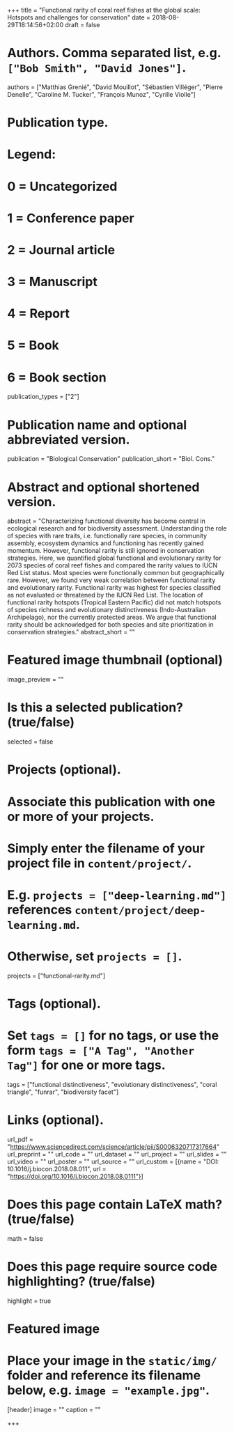 +++
title = "Functional rarity of coral reef fishes at the global scale: Hotspots and challenges for conservation"
date = 2018-08-29T18:14:56+02:00
draft = false

# Authors. Comma separated list, e.g. `["Bob Smith", "David Jones"]`.
authors = ["Matthias Grenié", "David Mouillot", "Sébastien Villéger", "Pierre Denelle", "Caroline M. Tucker", "François Munoz", "Cyrille Violle"]

# Publication type.
# Legend:
# 0 = Uncategorized
# 1 = Conference paper
# 2 = Journal article
# 3 = Manuscript
# 4 = Report
# 5 = Book
# 6 = Book section
publication_types = ["2"]

# Publication name and optional abbreviated version.
publication = "Biological Conservation"
publication_short = "Biol. Cons."

# Abstract and optional shortened version.
abstract = "Characterizing functional diversity has become central in ecological research and for biodiversity assessment. Understanding the role of species with rare traits, i.e. functionally rare species, in community assembly, ecosystem dynamics and functioning has recently gained momentum. However, functional rarity is still ignored in conservation strategies. Here, we quantified global functional and evolutionary rarity for 2073 species of coral reef fishes and compared the rarity values to IUCN Red List status. Most species were functionally common but geographically rare. However, we found very weak correlation between functional rarity and evolutionary rarity. Functional rarity was highest for species classified as not evaluated or threatened by the IUCN Red List. The location of functional rarity hotspots (Tropical Eastern Pacific) did not match hotspots of species richness and evolutionary distinctiveness (Indo-Australian Archipelago), nor the currently protected areas. We argue that functional rarity should be acknowledged for both species and site prioritization in conservation strategies."
abstract_short = ""

# Featured image thumbnail (optional)
image_preview = ""

# Is this a selected publication? (true/false)
selected = false

# Projects (optional).
#   Associate this publication with one or more of your projects.
#   Simply enter the filename of your project file in `content/project/`.
#   E.g. `projects = ["deep-learning.md"]` references `content/project/deep-learning.md`.
#   Otherwise, set `projects = []`.
projects = ["functional-rarity.md"]

# Tags (optional).
#   Set `tags = []` for no tags, or use the form `tags = ["A Tag", "Another Tag"]` for one or more tags.
tags = ["functional distinctiveness", "evolutionary distinctiveness", "coral triangle", "funrar", "biodiversity facet"]

# Links (optional).
url_pdf = "https://www.sciencedirect.com/science/article/pii/S0006320717317664"
url_preprint = ""
url_code = ""
url_dataset = ""
url_project = ""
url_slides = ""
url_video = ""
url_poster = ""
url_source = ""
url_custom = [{name = "DOI: 10.1016/j.biocon.2018.08.011", url  = "https://doi.org/10.1016/j.biocon.2018.08.0111"}]

# Does this page contain LaTeX math? (true/false)
math = false

# Does this page require source code highlighting? (true/false)
highlight = true

# Featured image
# Place your image in the `static/img/` folder and reference its filename below, e.g. `image = "example.jpg"`.
[header]
image = ""
caption = ""

+++
